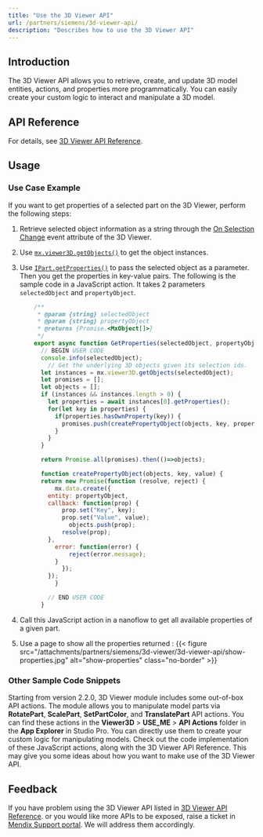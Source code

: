```yaml
---
title: "Use the 3D Viewer API"
url: /partners/siemens/3d-viewer-api/
description: "Describes how to use the 3D Viewer API"
---
```


## Introduction

The 3D Viewer API allows you to retrieve, create, and update 3D model entities, actions, and properties more programmatically. You can easily create your custom logic to interact and manipulate a 3D model.

## API Reference

For details, see [3D Viewer API Reference](https://d102io3ppw18a6.cloudfront.net/).

## Usage

### Use Case Example

If you want to get properties of a selected part on the 3D Viewer, perform the following steps:

1. Retrieve selected object information as a string through the [On Selection Change](/partners/siemens/3d-viewer/#on-selection-change) event attribute of the 3D Viewer.
2. Use [`mx.viewer3D.getObjects()`](http://3dviewer-apidoc.s3-website.eu-central-1.amazonaws.com/index/v2.1/apidoc/3dviewer.mx.viewer3d.getobjects.html#mx-viewer3d-getobjects-function) to get the object instances.
3. Use [`IPart.getProperties()`](http://3dviewer-apidoc.s3-website.eu-central-1.amazonaws.com/index/v2.1/apidoc/3dviewer.ipart.getproperties.html) to pass the selected object as a parameter. Then you get the properties in key-value pairs. The following is the sample code in a JavaScript action. It takes 2 parameters `selectedObject` and `propertyObject`.

    ```javascript
        /**
         * @param {string} selectedObject
         * @param {string} propertyObject
         * @returns {Promise.<MxObject[]>}
         */
        export async function GetProperties(selectedObject, propertyObject) {
          // BEGIN USER CODE
          console.info(selectedObject);
            // Get the underlying 3D objects given its selection ids.
          let instances = mx.viewer3D.getObjects(selectedObject);
          let promises = [];
          let objects = [];
          if (instances && instances.length > 0) {
            let properties = await instances[0].getProperties();
            for(let key in properties) {
              if(properties.hasOwnProperty(key)) {
                promises.push(createPropertyObject(objects, key, properties[key]));
              }
            }
          }
    
          return Promise.all(promises).then(()=>objects);
    
          function createPropertyObject(objects, key, value) {
          return new Promise(function (resolve, reject) {
              mx.data.create({
            entity: propertyObject,
            callback: function(prop) {
                prop.set("Key", key);
                prop.set("Value", value);
                  objects.push(prop);
                resolve(prop);
            },
              error: function(error) {
                  reject(error.message);
              }
                });
            });
              }
    
            // END USER CODE
          }
    ```

4. Call this JavaScript action in a nanoflow to get all available properties of a given part.
5. Use a page to show all the properties returned :
    {{< figure src="/attachments/partners/siemens/3d-viewer/3d-viewer-api/show-properties.jpg" alt="show-properties" class="no-border" >}}

### Other Sample Code Snippets

Starting from version 2.2.0, 3D Viewer module includes some out-of-box API actions. The module allows you to manipulate model parts via **RotatePart**, **ScalePart**, **SetPartColor**, and **TranslatePart** API actions. You can find these actions in the **Viewer3D** > **USE_ME** > **API Actions** folder in the **App Explorer** in Studio Pro. You can directly use them to create your custom logic for manipulating models. Check out the code implementation of these JavaScript actions, along with the 3D Viewer API Reference. This may give you some ideas about how you want to make use of the 3D Viewer API.

## Feedback

If you have problem using the 3D Viewer API listed in [3D Viewer API Reference](https://d102io3ppw18a6.cloudfront.net/). or you would like more APIs to be exposed, raise a ticket in [Mendix Support portal](https://support.mendix.com/). We will address them accordingly. 
